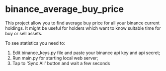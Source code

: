 # binance_average_buy_price
This project allow you to find average buy price for all your binance current holdings.
It might be useful for holders which want to know suitable time for buy or sell assets.

To see statistics you need to:
1. Edit binance_keys.py file and paste your binance api key and api secret;
2. Run main.py for starting local web server;
3. Tap to 'Sync All' button and wait a few seconds